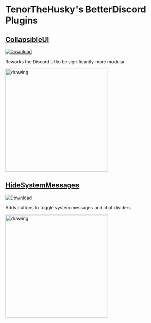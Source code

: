 # TenorTheHusky's BetterDiscord Plugins



## [CollapsibleUI](https://github.com/programmer2514/BetterDiscord-CollapsibleUI)
[![Download](https://img.shields.io/badge/Download-3a71c1?labelColor=0c0d10&color=3a71c1&style=for-the-badge)](https://betterdiscord.app/Download?id=366)

Reworks the Discord UI to be significantly more modular

<img src="https://betterdiscord.app/Image/658" alt="drawing" width="320"/>



## [HideSystemMessages](https://github.com/programmer2514/BetterDiscord-HideSystemMessages)
[![Download](https://img.shields.io/badge/Download-3a71c1?labelColor=0c0d10&color=3a71c1&style=for-the-badge)](https://github.com/programmer2514/BetterDiscord-HideSystemMessages/releases/latest/download/HideSystemMessages.plugin.js)

Adds buttons to toggle system messages and chat dividers

<img src="https://betterdiscord.app/Image/1183" alt="drawing" width="320"/>

